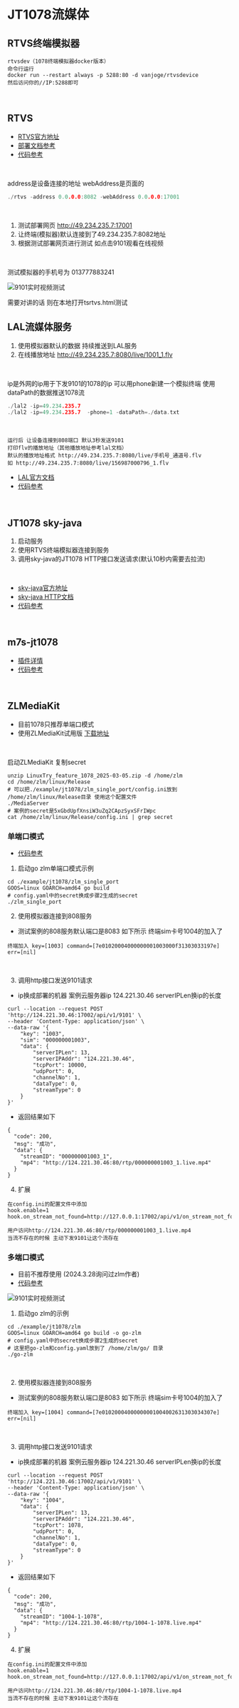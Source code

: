 # JT1078流媒体

<h2 id="rtvs-dev"> RTVS终端模拟器 </h2>

```
rtvsdev（1078终端模拟器docker版本）
命令行运行
docker run --restart always -p 5288:80 -d vanjoge/rtvsdevice
然后访问你的//IP:5288即可

```
<br/>
<h2 id="rtvs"> RTVS </h2>

- [RTVS官方地址](https://gitee.com/vanjoge/RTVS)
- [部署文档参考](https://blog.csdn.net/vanjoge/article/details/108319078)
- [代码参考](./rtvs/main.go)
<br/>

address是设备连接的地址 webAddress是页面的
```  go
./rtvs -address 0.0.0.0:8082 -webAddress 0.0.0.0:17001
```
<br/>

1. 测试部署网页 http://49.234.235.7:17001
2. 让终端(模拟器)默认连接到了49.234.235.7:8082地址
3. 根据测试部署网页进行测试 如点击9101观看在线视频
<br/>

测试模拟器的手机号为 013777883241

![9101实时视频测试](./data/rtvs9101.png)

需要对讲的话 则在本地打开tsrtvs.html测试
<br/>

<h2 id="lal"> LAL流媒体服务 </h2>

1. 使用模拟器默认的数据 持续推送到LAL服务
2. 在线播放地址 http://49.234.235.7:8080/live/1001_1.flv
<br/>

ip是外网的ip用于下发9101的1078的ip 可以用phone新建一个模拟终端 使用dataPath的数据推送1078流
```  go
./lal2 -ip=49.234.235.7
./lal2 -ip=49.234.235.7  -phone=1 -dataPath=./data.txt
```

<br/>

```
运行后 让设备连接到808端口 默认3秒发送9101
打印flv的播放地址（其他播放地址参考lal文档）
默认的播放地址格式 http://49.234.235.7:8080/live/手机号_通道号.flv
如 http://49.234.235.7:8080/live/156987000796_1.flv
```

- [LAL官方文档](https://pengrl.com/lal/#/streamurllist)
- [代码参考](./lal/main.go)
<br/>

<h2 id="sky-java"> JT1078 sky-java </h2>

1. 启动服务
2. 使用RTVS终端模拟器连接到服务
3. 调用sky-java的JT1078 HTTP接口发送请求(默认10秒内需要去拉流)
<br/>

- [sky-java官方地址](https://gitee.com/hui_hui_zhou/open-source-repository)
- [sky-java HTTP文档](http://222.244.144.181:9991/doc.html)
- [代码参考](./sky/java/main.go)
<br/>

<h2 id="m7s"> m7s-jt1078 </h2>

- [插件详情](https://github.com/cuteLittleDevil/m7s-jt1078)
- [代码参考](./m7s/main.go)
<br/>

<h2 id="zlm"> ZLMediaKit </h2>

- 目前1078只推荐单端口模式
- 使用ZLMediaKit试用版 [下载地址](https://github.com/ziyuexiachu/ci/actions/runs/13678145491/artifacts/2696568677)

<br/>

启动ZLMediaKit 复制secret
```
unzip LinuxTry_feature_1078_2025-03-05.zip -d /home/zlm
cd /home/zlm/linux/Release
# 可以把./example/jt1078/zlm_single_port/config.ini放到 /home/zlm/linux/Release目录 使用这个配置文件
./MediaServer
# 案例的secret是5xGbdUpfXnsiW3uZq2CApzSyxSFrIWpc
cat /home/zlm/linux/Release/config.ini | grep secret

```

<h3> 单端口模式 </h3>

- [代码参考](./zlm_single_port/main.go)

1. 启动go zlm单端口模式示例
```
cd ./example/jt1078/zlm_single_port
GOOS=linux GOARCH=amd64 go build
# config.yaml中的secret换成步骤2生成的secret
./zlm_single_port

```

2. 使用模拟器连接到808服务
- 测试案例的808服务默认端口是8083
如下所示 终端sim卡号1004的加入了
```
终端加入 key=[1003] command=[7e01020004000000001003000f31303033197e] err=[nil]

```
<br/>

3. 调用http接口发送9101请求
- ip换成部署的机器 案例云服务器ip 124.221.30.46 serverIPLen换ip的长度
``` curl
curl --location --request POST 'http://124.221.30.46:17002/api/v1/9101' \
--header 'Content-Type: application/json' \
--data-raw '{
    "key": "1003",
    "sim": "000000001003",
    "data": {
        "serverIPLen": 13,
        "serverIPAddr": "124.221.30.46",
        "tcpPort": 10000,
        "udpPort": 0,
        "channelNo": 1,
        "dataType": 0,
        "streamType": 0
    }
}'

```

- 返回结果如下
```
{
  "code": 200,
  "msg": "成功",
  "data": {
    "streamID": "000000001003_1",
    "mp4": "http://124.221.30.46:80/rtp/000000001003_1.live.mp4"
  }
}
```

4. 扩展
```
在config.ini的配置文件中添加
hook.enable=1
hook.on_stream_not_found=http://127.0.0.1:17002/api/v1/on_stream_not_found

用户访问http://124.221.30.46:80/rtp/000000001003_1.live.mp4
当流不存在的时候 主动下发9101让这个流存在
```

<h3> 多端口模式 </h3>

- 目前不推荐使用 (2024.3.28询问过zlm作者)
- [代码参考](./zlm/main.go)

![9101实时视频测试](./data/zlm.jpg)

1. 启动go zlm的示例
```
cd ./example/jt1078/zlm
GOOS=linux GOARCH=amd64 go build -o go-zlm
# config.yaml中的secret换成步骤2生成的secret
# 这里把go-zlm和config.yaml放到了 /home/zlm/go/ 目录
./go-zlm

```
<br/>

2. 使用模拟器连接到808服务
- 测试案例的808服务默认端口是8083
如下所示 终端sim卡号1004的加入了
```
终端加入 key=[1004] command=[7e01020004000000001004002631303034307e] err=[nil]

```
<br/>

3. 调用http接口发送9101请求
- ip换成部署的机器 案例云服务器ip 124.221.30.46 serverIPLen换ip的长度
``` curl
curl --location --request POST 'http://124.221.30.46:17002/api/v1/9101' \
--header 'Content-Type: application/json' \
--data-raw '{
    "key": "1004",
    "data": {
        "serverIPLen": 13,
        "serverIPAddr": "124.221.30.46",
        "tcpPort": 1078,
        "udpPort": 0,
        "channelNo": 1,
        "dataType": 0,
        "streamType": 0
    }
}'

```

- 返回结果如下
```
{
  "code": 200,
  "msg": "成功",
  "data": {
    "streamID": "1004-1-1078",
    "mp4": "http://124.221.30.46:80/rtp/1004-1-1078.live.mp4"
  }
}
```

4. 扩展
```
在config.ini的配置文件中添加
hook.enable=1
hook.on_stream_not_found=http://127.0.0.1:17002/api/v1/on_stream_not_found

用户访问http://124.221.30.46:80/rtp/1004-1-1078.live.mp4
当流不存在的时候 主动下发9101让这个流存在
```